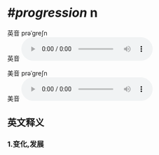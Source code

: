 # ***\#progression*** n
英音 prəˈɡreʃn  
英音
<audio src="./media/progression1_AAC.aac" controls="controls"></audio>

美音 prəˈɡreʃn  
美音
<audio src="./media/progression2_AAC.aac" controls="controls"></audio>



  

英文释义
---
### 1.**变化,发展**  


